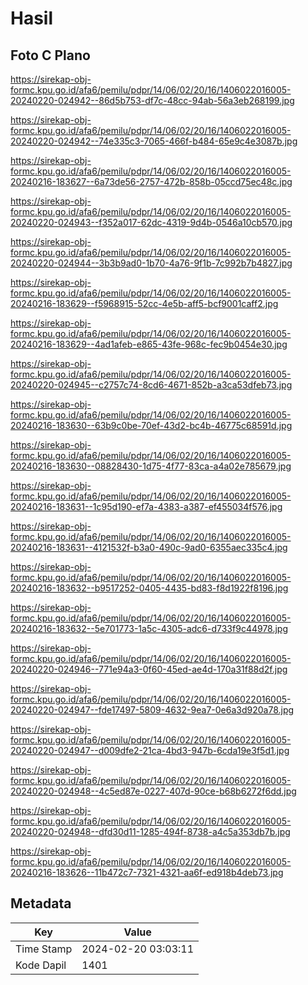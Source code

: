 # Hasil

## Foto C Plano

https://sirekap-obj-formc.kpu.go.id/afa6/pemilu/pdpr/14/06/02/20/16/1406022016005-20240220-024942--86d5b753-df7c-48cc-94ab-56a3eb268199.jpg

https://sirekap-obj-formc.kpu.go.id/afa6/pemilu/pdpr/14/06/02/20/16/1406022016005-20240220-024942--74e335c3-7065-466f-b484-65e9c4e3087b.jpg

https://sirekap-obj-formc.kpu.go.id/afa6/pemilu/pdpr/14/06/02/20/16/1406022016005-20240216-183627--6a73de56-2757-472b-858b-05ccd75ec48c.jpg

https://sirekap-obj-formc.kpu.go.id/afa6/pemilu/pdpr/14/06/02/20/16/1406022016005-20240220-024943--f352a017-62dc-4319-9d4b-0546a10cb570.jpg

https://sirekap-obj-formc.kpu.go.id/afa6/pemilu/pdpr/14/06/02/20/16/1406022016005-20240220-024944--3b3b9ad0-1b70-4a76-9f1b-7c992b7b4827.jpg

https://sirekap-obj-formc.kpu.go.id/afa6/pemilu/pdpr/14/06/02/20/16/1406022016005-20240216-183629--f5968915-52cc-4e5b-aff5-bcf9001caff2.jpg

https://sirekap-obj-formc.kpu.go.id/afa6/pemilu/pdpr/14/06/02/20/16/1406022016005-20240216-183629--4ad1afeb-e865-43fe-968c-fec9b0454e30.jpg

https://sirekap-obj-formc.kpu.go.id/afa6/pemilu/pdpr/14/06/02/20/16/1406022016005-20240220-024945--c2757c74-8cd6-4671-852b-a3ca53dfeb73.jpg

https://sirekap-obj-formc.kpu.go.id/afa6/pemilu/pdpr/14/06/02/20/16/1406022016005-20240216-183630--63b9c0be-70ef-43d2-bc4b-46775c68591d.jpg

https://sirekap-obj-formc.kpu.go.id/afa6/pemilu/pdpr/14/06/02/20/16/1406022016005-20240216-183630--08828430-1d75-4f77-83ca-a4a02e785679.jpg

https://sirekap-obj-formc.kpu.go.id/afa6/pemilu/pdpr/14/06/02/20/16/1406022016005-20240216-183631--1c95d190-ef7a-4383-a387-ef455034f576.jpg

https://sirekap-obj-formc.kpu.go.id/afa6/pemilu/pdpr/14/06/02/20/16/1406022016005-20240216-183631--4121532f-b3a0-490c-9ad0-6355aec335c4.jpg

https://sirekap-obj-formc.kpu.go.id/afa6/pemilu/pdpr/14/06/02/20/16/1406022016005-20240216-183632--b9517252-0405-4435-bd83-f8d1922f8196.jpg

https://sirekap-obj-formc.kpu.go.id/afa6/pemilu/pdpr/14/06/02/20/16/1406022016005-20240216-183632--5e701773-1a5c-4305-adc6-d733f9c44978.jpg

https://sirekap-obj-formc.kpu.go.id/afa6/pemilu/pdpr/14/06/02/20/16/1406022016005-20240220-024946--771e94a3-0f60-45ed-ae4d-170a31f88d2f.jpg

https://sirekap-obj-formc.kpu.go.id/afa6/pemilu/pdpr/14/06/02/20/16/1406022016005-20240220-024947--fde17497-5809-4632-9ea7-0e6a3d920a78.jpg

https://sirekap-obj-formc.kpu.go.id/afa6/pemilu/pdpr/14/06/02/20/16/1406022016005-20240220-024947--d009dfe2-21ca-4bd3-947b-6cda19e3f5d1.jpg

https://sirekap-obj-formc.kpu.go.id/afa6/pemilu/pdpr/14/06/02/20/16/1406022016005-20240220-024948--4c5ed87e-0227-407d-90ce-b68b6272f6dd.jpg

https://sirekap-obj-formc.kpu.go.id/afa6/pemilu/pdpr/14/06/02/20/16/1406022016005-20240220-024948--dfd30d11-1285-494f-8738-a4c5a353db7b.jpg

https://sirekap-obj-formc.kpu.go.id/afa6/pemilu/pdpr/14/06/02/20/16/1406022016005-20240216-183626--11b472c7-7321-4321-aa6f-ed918b4deb73.jpg


## Metadata

| Key        | Value               |
| ---------- | ------------------- |
| Time Stamp | 2024-02-20 03:03:11 |
| Kode Dapil | 1401                |



